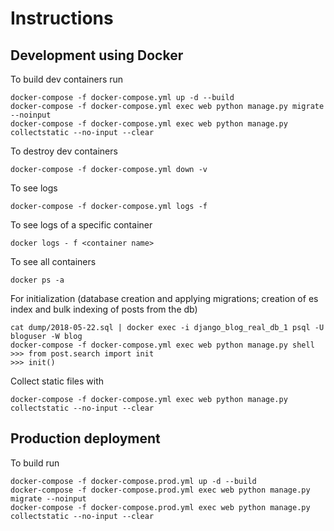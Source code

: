 # Instructions

## Development using Docker

To build dev containers run
```shell
docker-compose -f docker-compose.yml up -d --build
docker-compose -f docker-compose.yml exec web python manage.py migrate --noinput
docker-compose -f docker-compose.yml exec web python manage.py collectstatic --no-input --clear
```

To destroy dev containers
```shell
docker-compose -f docker-compose.yml down -v
```

To see logs
```shell
docker-compose -f docker-compose.yml logs -f
```

To see logs of a specific container
```shell
docker logs - f <container name>
```

To see all containers
```shell
docker ps -a
```

For initialization (database creation and applying migrations; creation of es index and bulk indexing of posts from the db)
```shell
cat dump/2018-05-22.sql | docker exec -i django_blog_real_db_1 psql -U bloguser -W blog
docker-compose -f docker-compose.yml exec web python manage.py shell
>>> from post.search import init
>>> init()
```

Collect static files with
```shell
docker-compose -f docker-compose.yml exec web python manage.py collectstatic --no-input --clear
```

## Production deployment

To build run
```shell
docker-compose -f docker-compose.prod.yml up -d --build
docker-compose -f docker-compose.prod.yml exec web python manage.py migrate --noinput
docker-compose -f docker-compose.prod.yml exec web python manage.py collectstatic --no-input --clear
```
